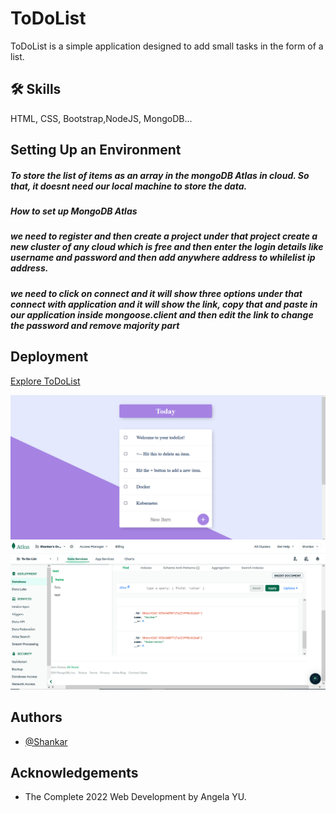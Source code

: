 # ToDoList

ToDoList is a simple application designed to add small tasks in the form of a list.

## 🛠 Skills
HTML, CSS, Bootstrap,NodeJS, MongoDB...

## Setting Up an Environment
<h5>To store the list of items as an array in the mongoDB Atlas in cloud. So that, it doesnt need our local machine to store the data.</h5>
<h5><b>How to set up MongoDB Atlas</b></h5>
<h5>we need to register and then create a project under that project create a new cluster of any cloud which is free and then enter the login details like username and password and then add anywhere address to whilelist ip address.</h5>
<h5>we need to click on connect and it will show three options under that connect with application and it will show the link, copy that and paste in our application inside mongoose.client and then edit the link to change the password and remove majority part</h5>

## Deployment
[Explore ToDoList](https://shankar55.github.io/todolist-react/)

<img src="/images/todolist.PNG">
<img src="/images/mongodb.PNG">

## Authors

- [@Shankar](https://github.com/shankar55)

## Acknowledgements

- The Complete 2022 Web Development by Angela YU.
